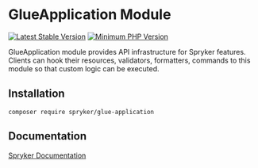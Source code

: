 # GlueApplication Module
[![Latest Stable Version](https://poser.pugx.org/spryker/glue-application/v/stable.svg)](https://packagist.org/packages/spryker/glue-application)
[![Minimum PHP Version](https://img.shields.io/badge/php-%3E%3D%208.3-8892BF.svg)](https://php.net/)

GlueApplication module provides API infrastructure for Spryker features. Clients can hook their resources, validators, formatters, commands to this module so that custom logic can be executed.
## Installation

```
composer require spryker/glue-application
```

## Documentation

[Spryker Documentation](https://docs.spryker.com)
